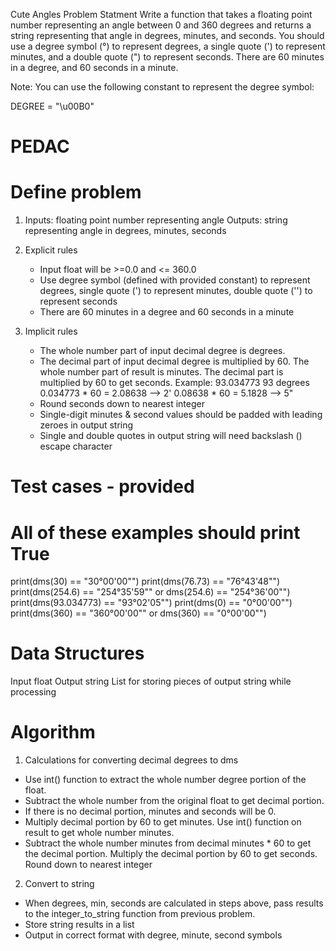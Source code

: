Cute Angles Problem Statment
Write a function that takes a floating point number representing an angle between 0 and 360 degrees and returns a string representing that angle in degrees, minutes, and seconds. You should use a degree symbol (°) to represent degrees, a single quote (') to represent minutes, and a double quote (") to represent seconds. There are 60 minutes in a degree, and 60 seconds in a minute.

Note: You can use the following constant to represent the degree symbol:

DEGREE = "\u00B0"

# PEDAC

# Define problem
1. Inputs: floating point number representing angle
   Outputs: string representing angle in degrees, minutes, seconds

2. Explicit rules 
   - Input float will be >=0.0 and <= 360.0
   - Use degree symbol (defined with provided constant) to represent degrees, single quote (')
     to represent minutes, double quote ('') to represent seconds
   - There are 60 minutes in a degree and 60 seconds in a minute

3. Implicit rules
   - The whole number part of input decimal degree is degrees.
   - The decimal part of input decimal degree is multiplied by 60. The whole number
     part of result is minutes. The decimal part is multiplied by 60 to get seconds.
     Example: 93.034773
     93 degrees
     0.034773 * 60 = 2.08638 --> 2'
     0.08638 * 60 = 5.1828 --> 5"
   - Round seconds down to nearest integer
   - Single-digit minutes & second values should be padded with leading zeroes
     in output string
   - Single and double quotes in output string will need backslash (\) escape
     character

# Test cases - provided

# All of these examples should print True
print(dms(30) == "30°00'00\"")
print(dms(76.73) == "76°43'48\"")
print(dms(254.6) == "254°35'59\"" or dms(254.6) == "254°36'00\"")
print(dms(93.034773) == "93°02'05\"")
print(dms(0) == "0°00'00\"")
print(dms(360) == "360°00'00\"" or dms(360) == "0°00'00\"")

# Data Structures
Input float
Output string
List for storing pieces of output string while processing

# Algorithm

1. Calculations for converting decimal degrees to dms

 - Use int() function to extract the whole number degree portion of the float.
 - Subtract the whole number from the original float to get decimal portion.
 - If there is no decimal portion, minutes and seconds will be 0. 
 - Multiply decimal portion by 60 to get minutes. Use int() function on result to get 
   whole number minutes.
 - Subtract the whole number minutes from decimal minutes * 60 to get the decimal portion. 
   Multiply the decimal portion by 60 to get seconds. Round down to nearest integer

2. Convert to string
 - When degrees, min, seconds are calculated in steps above, pass results to the 
   integer_to_string function from previous problem.
 - Store string results in a list
 - Output in correct format with degree, minute, second symbols